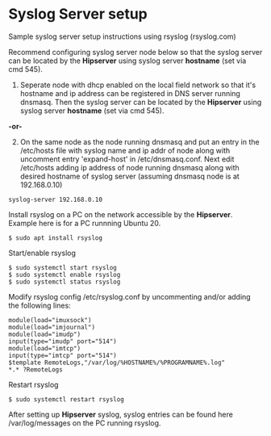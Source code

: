 
# Syslog Server setup
Sample syslog server setup instructions using rsyslog (rsyslog.com)

Recommend configuring syslog server node below so that the syslog server can be located by the **Hipserver** using syslog server **hostname** (set via cmd 545).
1. Seperate node with dhcp enabled on the local field network so that it's hostname and ip address can be registered in DNS server running dnsmasq. Then the syslog server can be located by the **Hipserver** using syslog server **hostname** (set via cmd 545).

**-or-**

2. On the same node as the node running dnsmasq and put an entry in the /etc/hosts file with syslog name and ip addr of node along with uncomment entry 'expand-host' in /etc/dnsmasq.conf. Next edit /etc/hosts adding ip address of node running dnsmasq along with desired hostname of syslog server (assuming dnsmasq node is at 192.168.0.10)
```text
syslog-server 192.168.0.10
```

Install rsyslog on a PC on the network accessible by the **Hipserver**. Example here is for a PC runnning Ubuntu 20.
```text
$ sudo apt install rsyslog
```
Start/enable rsyslog 
```text
$ sudo systemctl start rsyslog   
$ sudo systemctl enable rsyslog   
$ sudo systemctl status rsyslog
```
Modify rsyslog config /etc/rsyslog.conf by uncommenting and/or adding the following lines:
```text 
module(load="imuxsock")
module(load="imjournal")
module(load="imudp")
input(type="imudp" port="514")
module(load="imtcp")
input(type="imtcp" port="514")
$template RemoteLogs,"/var/log/%HOSTNAME%/%PROGRAMNAME%.log" 
*.* ?RemoteLogs
```
Restart rsyslog
```text
$ sudo systemctl restart rsyslog
```
After setting up **Hipserver** syslog, syslog entries can be found here /var/log/messages on the PC running rsyslog.
